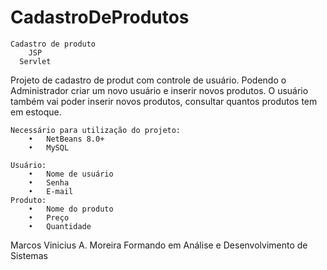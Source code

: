 # CadastroDeProdutos

	Cadastro de produto
		JSP
	  Servlet


Projeto de cadastro de produt com controle de usuário. Podendo o Administrador criar um novo usuário e inserir novos produtos.
O usuário também vai poder inserir novos produtos, consultar quantos produtos tem em estoque.


	Necessário para utilização do projeto:
		•	NetBeans 8.0+
		•	MySQL

	Usuário:
		•	Nome de usuário
		•	Senha
		•	E-mail
	Produto:
		•	Nome do produto
		•	Preço
		•	Quantidade






Marcos Vinicius A. Moreira
Formando em Análise e Desenvolvimento de Sistemas